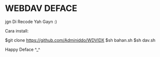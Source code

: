 # WEBDAV DEFACE

jgn Di Recode Yah Gayn :)

Cara install:

$git clone https://github.com/Adminiddo/WDVIDX
$sh bahan.sh
$sh dav.sh


Happy Deface ^_^
